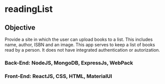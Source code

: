 # readingList
## Objective
Provide a site in which the user can upload books to a list. This includes name, author, ISBN and an image. This app serves to keep a list of books read by a person.
It does not have integrated authentication or autorization.

### Back-End: NodeJS, MongoDB, ExpressJs, WebPack
### Front-End: ReactJS, CSS, HTML, MaterialUI

